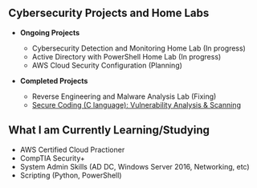 <h2> Cybersecurity Projects and Home Labs</h2>

- <b>Ongoing Projects</b>
  - Cybersecurity Detection and Monitoring Home Lab (In progress)
  - Active Directory with PowerShell Home Lab (In progress)
  - AWS Cloud Security Configuration (Planning)

- <b>Completed Projects</b>
  - Reverse Engineering and Malware Analysis Lab (Fixing)
  - [Secure Coding (C language): Vulnerability Analysis & Scanning](https://github.com/jc-tru/secure-coding)

<h2>What I am Currently Learning/Studying</h2>

- AWS Certified Cloud Practioner
- CompTIA Security+
- System Admin Skills (AD DC, Windows Server 2016, Networking, etc)
- Scripting (Python, PowerShell)

